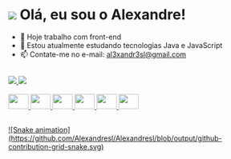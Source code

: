 # <img src="https://media.giphy.com/media/hvRJCLFzcasrR4ia7z/giphy.gif" width="30px"> Olá, eu sou o Alexandre!

- 🔭 Hoje trabalho com front-end
- 🌱 Estou atualmente estudando tecnologias Java e JavaScript
- 📫 Contate-me no e-mail: al3xandr3sl@gmail.com

##

<div>
  <a href="https://github.com/Alexandresl">
  <img height="180em" src="https://github-readme-stats.vercel.app/api?username=Alexandresl&show_icons=true&theme=tokyonight&include_all_commits=true&count_private=true"/>
  <img height="180em" src="https://github-readme-stats.vercel.app/api/top-langs/?username=Alexandresl&layout=compact&langs_count=7&theme=tokyonight"/>
</div>

  <div style="display: inline_block"><br>
  <img height="30" width="40" src="https://cdn.jsdelivr.net/gh/devicons/devicon/icons/java/java-original-wordmark.svg" />
  <img height="30" width="40" src="https://cdn.jsdelivr.net/gh/devicons/devicon/icons/javascript/javascript-original.svg" />
  <img height="30" width="40" src="https://cdn.jsdelivr.net/gh/devicons/devicon/icons/typescript/typescript-original.svg" />
  <img height="30" width="40" src="https://cdn.jsdelivr.net/gh/devicons/devicon/icons/html5/html5-original-wordmark.svg" />
  <img height="30" width="40" src="https://cdn.jsdelivr.net/gh/devicons/devicon/icons/css3/css3-original.svg" />
  <img height="30" width="40" src="https://cdn.jsdelivr.net/gh/devicons/devicon/icons/react/react-original-wordmark.svg" />
</div>
  
  ##
  
  <div width="80">
    ![Snake animation](https://github.com/Alexandresl/Alexandresl/blob/output/github-contribution-grid-snake.svg)
  </div>

  ##
